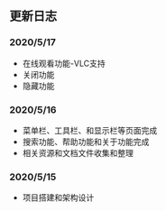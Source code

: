 ## 更新日志

### 2020/5/17
* 在线观看功能-VLC支持
* 关闭功能
* 隐藏功能

### 2020/5/16
* 菜单栏、工具栏、和显示栏等页面完成
* 搜索功能、帮助功能和关于功能完成
* 相关资源和文档文件收集和整理


### 2020/5/15
* 项目搭建和架构设计
